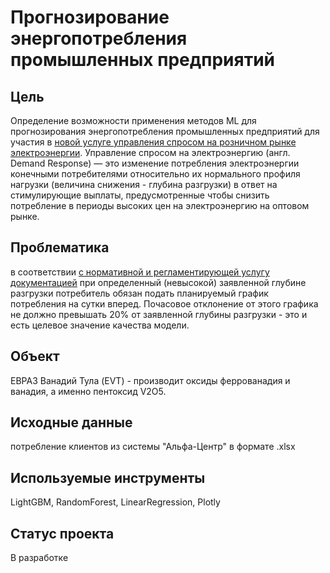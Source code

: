 
# Прогнозирование энергопотребления промышленных предприятий

## Цель
Определение возможности применения методов ML для прогнозирования энергопотребления промышленных предприятий для участия в [новой услуге управления спросом на розничном рынке электроэнергии](https://demand-response.ru/).
Управление спросом на электроэнергию (англ. Demand Response) — это изменение потребления электроэнергии конечными потребителями относительно их нормального профиля нагрузки (величина снижения - глубина разгрузки) в ответ на стимулирующие выплаты, предусмотренные чтобы снизить потребление в периоды высоких цен на электроэнергию на оптовом рынке.

## Проблематика
в соответствии [с нормативной и регламентирующей услугу документацией](https://www.so-ups.ru/functioning/markets/dr/docs/) при определенный (невысокой) заявленной глубине разгрузки потребитель обязан подать планируемый график потребления на сутки вперед. Почасовое отклонение от этого графика не должно превышать 20% от заявленной глубины разгрузки - это и есть целевое значение качества модели. 

## Объект 
ЕВРАЗ Ванадий Тула (EVT) - производит оксиды феррованадия и ванадия, а именно пентоксид V2O5.

## Исходные данные 
потребление клиентов из системы "Альфа-Центр" в формате .xlsx

## Используемые инструменты
LightGBM, RandomForest, LinearRegression, Plotly

## Статус проекта
В разработке
